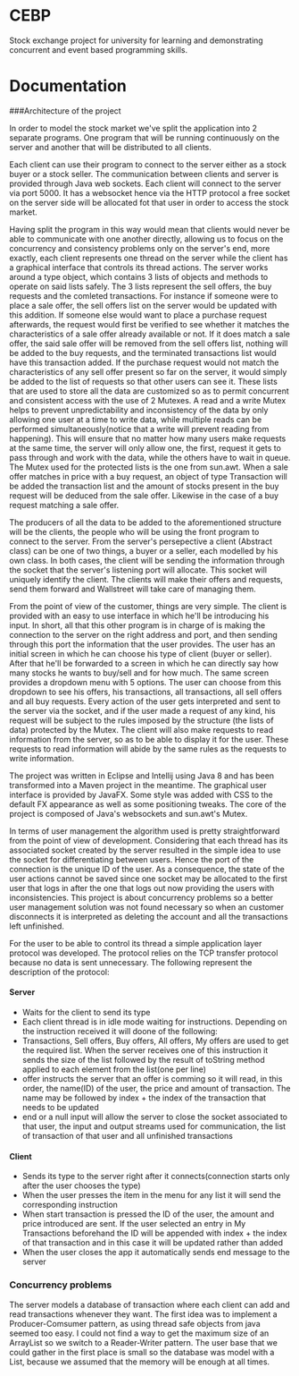 # CEBP

Stock exchange project for university for learning and demonstrating concurrent and event based programming skills.  

# Documentation

###Architecture of the project

In order to model the stock market we've split the application into 2 separate programs. One program that will be running 
continuously on the server and another that will be distributed to all clients.

Each client can use their program to connect to the server either as a stock buyer or a stock seller. The communication
between clients and server is provided through Java web sockets. Each client will connect to the server via port 5000. It has a websocket hence via the HTTP protocol a free socket on the server side will be allocated fot that user in order to access the stock market. 

Having split the program in this way would mean that clients would never be able to communicate with one another directly, allowing us to focus on the concurrency and consistency problems only on the server's end, more exactly, each client represents one thread on the server while the client has a graphical interface that controls its thread actions. The server works around a <WallStreet> type object, which contains 3 lists of <Transactions> objects and methods to operate on said lists safely. The 3 lists represent the sell offers, the buy requests and the comleted transactions. For instance if someone were to place a sale offer, the sell offers list on the server would be updated with this addition. If someone else would want to place a purchase request afterwards, the request would first be verified to see whether it matches the characteristics of a sale offer already available or not. If it does match a sale offer, the said sale offer will be removed from the sell offers list, nothing will be added to the buy requests, and the terminated transactions list would have this transaction added. If the purchase request would not match the characteristics of any sell offer present so far on the server, it would simply be added to the list of requests so that other users can see it. These lists that are used to store all the data are customized so as to permit concurrent and consistent access with the use of 2 Mutexes. A read and a write Mutex helps to prevent unpredictability and inconsistency of the data by only allowing one user at a time to write data, while multiple reads can be performed simultaneously(notice that a write will prevent reading from happening). This will ensure that no matter how many users make requests at the same time, the server will only allow one, the first, request it gets to pass through and work with the data, while the others have to wait in queue. The Mutex used for the protected lists is the one from sun.awt. When a sale offer matches in price with a buy request, an object of type Transaction will be added the transaction list and the amount of stocks present in the buy request will be deduced from the sale offer. Likewise in the case of a buy request matching a sale offer.

The producers of all the data to be added to the aforementioned structure will be the clients, the people who will be using the front program to connect to the server. From the server's persepective a client (Abstract class) can be one of two things, a buyer or a seller, each modelled by his own class. In both cases, the client will be sending the information through the socket that the server's listening port will allocate. This socket will uniquely identify the client. The clients will make their offers and requests, send them forward and Wallstreet will take care of managing them. 

From the point of view of the customer, things are very simple. The client is provided with an easy to use interface in which he'll be introducing his input. In short, all that this other program is in charge of is making the connection to the server on the right address and port, and then sending through this port the information that the user provides. The user has an initial screen in which he can choose his type of client (buyer or seller). After that he'll be forwarded to a screen in which he can directly say how many stocks he wants to buy/sell and for how much. The same screen provides a dropdown menu with 5 options. The user can choose from this dropdown to see his offers, his transactions, all transactions, all sell offers and all buy requests. Every action of the user gets interpreted and sent to the server via the socket, and if the user made a request of any kind, his request will be subject to the rules imposed by the structure (the lists of data) protected by the Mutex. The client will also make requests to read information from the server, so as to be able to display it for the user. These requests to read information will abide by the same rules as the requests to write information.

The project was written in Eclipse and Intellij using Java 8 and has been transformed into a Maven project in the meantime. The graphical user interface is provided by JavaFX. Some style was added with CSS to the default FX appearance as well as some positioning tweaks. The core of the project is composed of Java's websockets and sun.awt's Mutex.

In terms of user management the algorithm used is pretty straightforward from the point of view of development. Considering that each thread has its associated socket created by the server resulted in the simple idea to use the socket for differentiating between users. Hence the port of the connection is the unique ID of the user. As a consequence, the state of the user actions cannot be saved since one socket may be allocated to the first user that logs in after the one that logs out now providing the users with inconsistencies. This project is about concurrency problems so a better user management solution was not found necessary so when an customer disconnects it is interpreted as deleting the account and all the transactions left unfinished.

For the user to be able to control its thread a simple application layer protocol was developed. The protocol relies on the TCP transfer protocol because no data is sent unnecessary. The following represent the description of the protocol:

#### Server
* Waits for the client to send its type
* Each client thread is in idle mode waiting for instructions. Depending on the instruction received it will doone of the following:
* Transactions, Sell offers, Buy offers, All offers, My offers are used to get the required list. When the server receives one of this instruction it sends the size of the list followed by the result of toString method applied to each element from the list(one per line)
* offer instructs the server that an offer is comming so it will read, in this order, the name(ID) of the user, the price and amount of transaction. The name may be followed by index + the index of the transaction that needs to be updated
* end or a null input will allow the server to close the socket associated to that user, the input and output streams used for communication, the list of transaction of that user and all unfinished transactions

#### Client
* Sends its type to the server right after it connects(connection starts only after the user chooses the type)
* When the user presses the item in the menu for any list it will send the corresponding instruction
* When start transaction is pressed the ID of the user, the amount and price introduced are sent. If the user selected an entry in My Transactions beforehand the ID will be appended with index + the index of that transaction and in this case it will be updated rather than added
* When the user closes the app it automatically sends end message to the server

### Concurrency problems
The server models a database of transaction where each client can add and read transactions whenever they want. The first idea was to implement a Producer-Comsumer pattern, as using thread safe objects from java seemed too easy. I could not find a way to get the maximum size of an ArrayList so we switch to a Reader-Writer pattern. The user base that we could gather in the first place is small so the database was model with a List, because we assumed that the memory will be enough at all times.